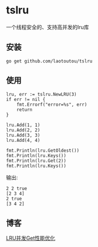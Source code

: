 # tslru

一个线程安全的、支持高并发的lru库

## 安装

```
go get github.com/laotoutou/tslru
```

## 使用

```
lru, err := tslru.NewLRU(3)
if err != nil {
	fmt.Errorf("error=%s", err)
	return
}

lru.Add(1, 1)
lru.Add(2, 2)
lru.Add(3, 3)
lru.Add(4, 4)

fmt.Println(lru.GetOldest())
fmt.Println(lru.Keys())
fmt.Println(lru.Get(2))
fmt.Println(lru.Keys())
```

输出:
```
2 2 true
[2 3 4]
2 true
[3 4 2]
```

## 博客

[LRU并发Get性能优化](https://laotoutou.github.io/posts/golang-lru-bing-fa-get-xingneng-youhua.html)
